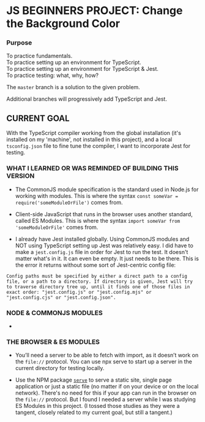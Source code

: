 # JS BEGINNERS PROJECT: Change the Background Color

### Purpose

To practice fundamentals.  
To practice setting up an environment for TypeScript.  
To practice setting up an environment for TypeScript & Jest.  
To practice testing: what, why, how?

The `master` branch is a solution to the given problem.

Additional branches will progressively add TypeScript and Jest.

## CURRENT GOAL

With the TypeScript compiler working from the global installation (it's installed on my 'machine', not installed in this project), and a local `tsconfig.json` file to fine tune the compiler, I want to incorporate Jest for testing.

### WHAT I LEARNED OR WAS REMINDED OF BUILDING THIS VERSION

- The CommonJS module specification is the standard used in Node.js for working with modules. This is where the syntax `const someVar = require('someModuleOrFile')` comes from.

- Client-side JavaScript that runs in the browser uses another standard, called ES Modules. This is where the syntax `import someVar from 'someModuleOrFile'` comes from.

- I already have Jest installed globally. Using CommonJS modules and NOT using TypeScript setting up Jest was relatively easy. I did have to make a `jest.config.js` file in order for Jest to run the test. It doesn't matter what's in it. It can even be empty. It just needs to be there.
  This is the error it returns without some sort of Jest-centric config file:

```
Config paths must be specified by either a direct path to a config file, or a path to a directory. If directory is given, Jest will try to traverse directory tree up, until it finds one of those files in exact order: "jest.config.js" or "jest.config.mjs" or "jest.config.cjs" or "jest.config.json".
```

### NODE & COMMONJS MODULES

-

### THE BROWSER & ES MODULES

- You’ll need a server to be able to fetch with import, as it doesn’t work on the `file://` protocol. You can use npx serve to start up a server in the current directory for testing locally.

- Use the NPM package [`serve`](https://www.npmjs.com/package/serve) to serve a static site, single page application or just a static file (no matter if on your device or on the local network). There's no need for this if your app can run in the browser on the `file://` protocol. But I found I needed a server while I was studying ES Modules in this project. (I tossed those studies as they were a tangent, closely related to my current goal, but still a tangent.)
